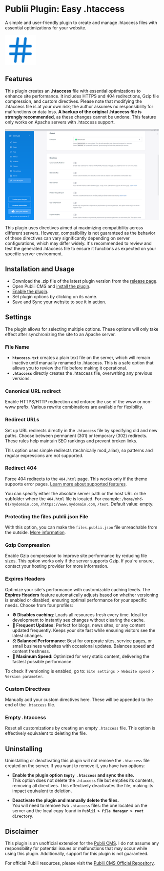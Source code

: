 # Publii Plugin: Easy .htaccess
A simple and user-friendly plugin to create and manage .htaccess files with essential optimizations for your website.

<p><img height="100" alt="publii plugin" title="Plugin icons" src="https://raw.githubusercontent.com/gpsblues/Publii-Plugin-Easy-Htaccess/802bbe1ad69aafd209050b19b37371a913fe547f/.assets/thumbnail.svg"></p>

## Features
This plugin creates an **.htaccess** file with essential optimizations to enhance site performance. It includes HTTPS and 404 redirections, Gzip file compression, and custom directives. Please note that modifying the .htaccess file is at your own risk; the author assumes no responsibility for malfunctions or data loss. **A backup of the original .htaccess file is strongly recommended**, as these changes cannot be undone. This feature only works on Apache servers with .htaccess support.

![Publii plugin screenshot](https://raw.githubusercontent.com/gpsblues/Publii-Plugin-Easy-Htaccess/refs/heads/main/.assets/screen.png)

This plugin uses directives aimed at maximizing compatibility across different servers. However, compatibility is not guaranteed as the behavior of these directives can vary significantly depending on server configurations, which may differ widely. It's recommended to review and test the generated .htaccess file to ensure it functions as expected on your specific server environment.

## Installation and Usage
- Download the .zip file of the latest plugin version from the [release page](https://github.com/gpsblues/Publii-Plugin-Easy-Htaccess/releases/).
- Open Publii CMS and [install the plugin](https://getpublii.com/docs/plugins.html#installingplugins).
- [Enable the plugin](https://getpublii.com/docs/plugins.html#enablingplugins).
- Set plugin options by clicking on its name.
- Save and Sync your website to see it in action.

## Settings
The plugin allows for selecting multiple options. These options will only take effect after synchronizing the site to an Apache server.

### File Name 
- **`htaccess.txt`**  creates a plain text file on the server, which will remain inactive until manually renamed to .htaccess. This is a safe option that allows you to review the file before making it operational.  
- **`.htaccess`**  directly creates the .htaccess file, overwriting any previous versions.

### Canonical URL redirect 
Enable HTTPS/HTTP redirection and enforce the use of the www or non-www prefix. Various rewrite combinations are available for flexibility.

### Redirect URLs
Set up URL redirects directly in the `.htaccess` file by specifying old and new paths. Choose between permanent (301) or temporary (302) redirects. These rules help maintain SEO rankings and prevent broken links.  

This option uses simple redirects (technically mod_alias), so patterns and regular expressions are not supported.  

### Redirect 404 
Force 404 redirects to the `404.html` page. This works only if the theme supports error pages. [Learn more about supported features](https://getpublii.com/dev/theme-supported-features/).  

You can specify either the absolute server path or the host URL or the subfolder where the `404.html` file is located. For example: `/home/mhd-01/mydomain.com`, `/https://www.mydomain.com`, `/test`. Default value: empty.

### Protecting the files.publii.json File
With this option, you can make the `files.publii.json` file unreachable from the outside. [More information](https://getpublii.com/docs/recommended-server-settings.html#protectingthefilespubliijsonfile).

### Gzip Compression 
Enable Gzip compression to improve site performance by reducing file sizes. This option works only if the server supports Gzip. If you're unsure, contact your hosting provider for more information.

### Expires Headers

Optimize your site's performance with customizable caching levels. The **Expires Headers** feature automatically adjusts based on whether versioning is enabled or disabled, ensuring optimal performance for your specific needs. Choose from four profiles:

- **⚙️ Disables caching**: Loads all resources fresh every time. Ideal for development to instantly see changes without clearing the cache.  
- **🔄 Frequent Updates**: Perfect for blogs, news sites, or any content updated frequently. Keeps your site fast while ensuring visitors see the latest changes.  
- **⚖️ Balanced Performance**: Best for corporate sites, service pages, or small business websites with occasional updates. Balances speed and content freshness.  
- **🚀 Maximum Speed**: Optimized for very static content, delivering the fastest possible performance.  

To check if versioning is enabled, go to: `Site settings > Website speed > Version parameter`.

### Custom Directives
Manually add your custom directives here. These will be appended to the end of the `.htaccess` file.

### Empty .htaccess 
Reset all customizations by creating an empty `.htaccess` file. This option is effectively equivalent to deleting the file.

## Uninstalling
Uninstalling or deactivating this plugin will not remove the `.htaccess` file created on the server. If you want to remove it, you have two options:

- **Enable the plugin option `Empty .htaccess` and sync the site.**  
  This option does not delete the `.htaccess` file but empties its contents, removing all directives. This effectively deactivates the file, making its impact equivalent to deletion.

- **Deactivate the plugin and manually delete the files.**  
  You will need to remove two `.htaccess` files: the one located on the server and the local copy found in **`Publii > File Manager > root directory`**.

## Disclaimer
This plugin is an unofficial extension for the [Publii CMS](https://getpublii.com/). I do not assume any responsibility for potential issues or malfunctions that may occur while using this plugin. Additionally, support for this plugin is not guaranteed.

For official Publii resources, please visit the [Publii CMS Official Repository](https://marketplace.getpublii.com/plugins/).
